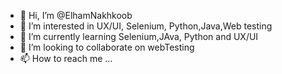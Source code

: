 - 👋 Hi, I’m @ElhamNakhkoob
- 👀 I’m interested in UX/UI, Selenium, Python,Java,Web testing
- 🌱 I’m currently learning Selenium,JAva, Python and UX/UI
- 💞️ I’m looking to collaborate on webTesting
- 📫 How to reach me ...

<!---
ElhamNakhkoob/ElhamNakhkoob is a ✨ special ✨ repository because its `README.md` (this file) appears on your GitHub profile.
You can click the Preview link to take a look at your changes.
--->
